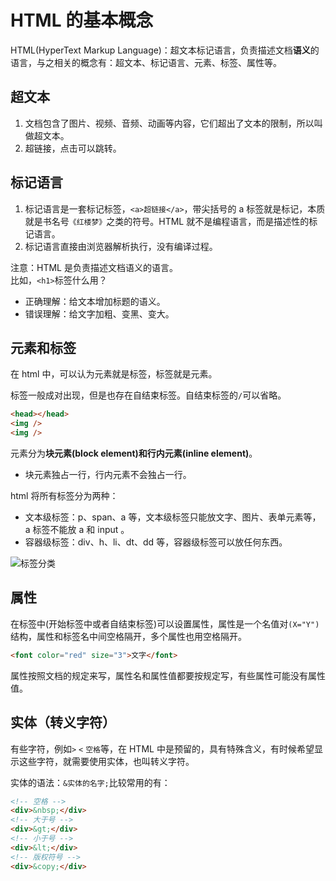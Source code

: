 # HTML 的基本概念

HTML(HyperText Markup Language)：超文本标记语言，负责描述文档**语义**的语言，与之相关的概念有：超文本、标记语言、元素、标签、属性等。

## 超文本

1. 文档包含了图片、视频、音频、动画等内容，它们超出了文本的限制，所以叫做超文本。
2. 超链接，点击可以跳转。

## 标记语言

1. 标记语言是一套标记标签，`<a>超链接</a>`，带尖括号的 a 标签就是标记，本质就是书名号`《红楼梦》`之类的符号。HTML 就不是编程语言，而是描述性的标记语言。
2. 标记语言直接由浏览器解析执行，没有编译过程。

注意：HTML 是负责描述文档语义的语言。  
比如，`<h1>`标签什么用？

- 正确理解：给文本增加标题的语义。
- 错误理解：给文字加粗、变黑、变大。

## 元素和标签

在 html 中，可以认为元素就是标签，标签就是元素。

标签一般成对出现，但是也存在自结束标签。自结束标签的`/`可以省略。

```html
<head></head>
<img />
<img />
```

元素分为**块元素(block element)和行内元素(inline element)**。

- 块元素独占一行，行内元素不会独占一行。

html 将所有标签分为两种：

- 文本级标签：p、span、a 等，文本级标签只能放文字、图片、表单元素等，a 标签不能放 a 和 input 。
- 容器级标签：div、h、li、dt、dd 等，容器级标签可以放任何东西。

![标签分类](https://gitee.com/scripthqs/assets/raw/master/html/element.png)

## 属性

在标签中(开始标签中或者自结束标签)可以设置属性，属性是一个名值对`(X="Y")`结构，属性和标签名中间空格隔开，多个属性也用空格隔开。

```html
<font color="red" size="3">文字</font>
```

属性按照文档的规定来写，属性名和属性值都要按规定写，有些属性可能没有属性值。

## 实体（转义字符）

有些字符，例如`>` `<` `空格`等，在 HTML 中是预留的，具有特殊含义，有时候希望显示这些字符，就需要使用实体，也叫转义字符。

实体的语法：`&实体的名字;`比较常用的有：

```html
<!-- 空格 -->
<div>&nbsp;</div>
<!-- 大于号 -->
<div>&gt;</div>
<!-- 小于号 -->
<div>&lt;</div>
<!-- 版权符号 -->
<div>&copy;</div>
```
